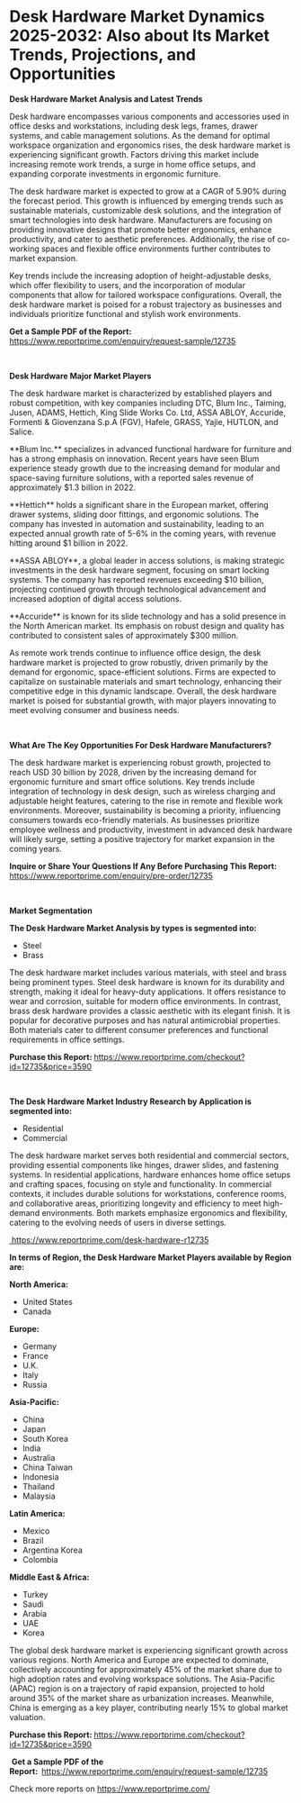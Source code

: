 <p><h1>Desk Hardware Market Dynamics 2025-2032: Also about Its Market Trends, Projections, and Opportunities</h1></p><p><strong>Desk Hardware Market Analysis and Latest Trends</strong></p>
<p><p>Desk hardware encompasses various components and accessories used in office desks and workstations, including desk legs, frames, drawer systems, and cable management solutions. As the demand for optimal workspace organization and ergonomics rises, the desk hardware market is experiencing significant growth. Factors driving this market include increasing remote work trends, a surge in home office setups, and expanding corporate investments in ergonomic furniture.</p><p>The desk hardware market is expected to grow at a CAGR of 5.90% during the forecast period. This growth is influenced by emerging trends such as sustainable materials, customizable desk solutions, and the integration of smart technologies into desk hardware. Manufacturers are focusing on providing innovative designs that promote better ergonomics, enhance productivity, and cater to aesthetic preferences. Additionally, the rise of co-working spaces and flexible office environments further contributes to market expansion.</p><p>Key trends include the increasing adoption of height-adjustable desks, which offer flexibility to users, and the incorporation of modular components that allow for tailored workspace configurations. Overall, the desk hardware market is poised for a robust trajectory as businesses and individuals prioritize functional and stylish work environments.</p></p>
<p><strong>Get a Sample PDF of the Report:&nbsp;</strong> <a href="https://www.reportprime.com/enquiry/request-sample/12735?utm_campaign=3117&utm_medium=2&utm_source=Github&utm_content=ia&utm_term=19032025&utm_id=desk-hardware">https://www.reportprime.com/enquiry/request-sample/12735</a></p>
<p>&nbsp;</p>
<p><strong>Desk Hardware Major Market Players</strong></p>
<p><p>The desk hardware market is characterized by established players and robust competition, with key companies including DTC, Blum Inc., Taiming, Jusen, ADAMS, Hettich, King Slide Works Co. Ltd, ASSA ABLOY, Accuride, Formenti & Giovenzana S.p.A (FGV), Hafele, GRASS, Yajie, HUTLON, and Salice. </p><p>**Blum Inc.** specializes in advanced functional hardware for furniture and has a strong emphasis on innovation. Recent years have seen Blum experience steady growth due to the increasing demand for modular and space-saving furniture solutions, with a reported sales revenue of approximately $1.3 billion in 2022.</p><p>**Hettich** holds a significant share in the European market, offering drawer systems, sliding door fittings, and ergonomic solutions. The company has invested in automation and sustainability, leading to an expected annual growth rate of 5-6% in the coming years, with revenue hitting around $1 billion in 2022.</p><p>**ASSA ABLOY**, a global leader in access solutions, is making strategic investments in the desk hardware segment, focusing on smart locking systems. The company has reported revenues exceeding $10 billion, projecting continued growth through technological advancement and increased adoption of digital access solutions.</p><p>**Accuride** is known for its slide technology and has a solid presence in the North American market. Its emphasis on robust design and quality has contributed to consistent sales of approximately $300 million.</p><p>As remote work trends continue to influence office design, the desk hardware market is projected to grow robustly, driven primarily by the demand for ergonomic, space-efficient solutions. Firms are expected to capitalize on sustainable materials and smart technology, enhancing their competitive edge in this dynamic landscape. Overall, the desk hardware market is poised for substantial growth, with major players innovating to meet evolving consumer and business needs.</p></p>
<p>&nbsp;</p>
<p><strong>What Are The Key Opportunities For Desk Hardware Manufacturers?</strong></p>
<p><p>The desk hardware market is experiencing robust growth, projected to reach USD 30 billion by 2028, driven by the increasing demand for ergonomic furniture and smart office solutions. Key trends include integration of technology in desk design, such as wireless charging and adjustable height features, catering to the rise in remote and flexible work environments. Moreover, sustainability is becoming a priority, influencing consumers towards eco-friendly materials. As businesses prioritize employee wellness and productivity, investment in advanced desk hardware will likely surge, setting a positive trajectory for market expansion in the coming years.</p></p>
<p><strong>Inquire or Share Your Questions If Any Before Purchasing This Report:</strong> <a href="https://www.reportprime.com/enquiry/pre-order/12735?utm_campaign=3117&utm_medium=2&utm_source=Github&utm_content=ia&utm_term=19032025&utm_id=desk-hardware">https://www.reportprime.com/enquiry/pre-order/12735</a></p>
<p>&nbsp;</p>
<p><strong>Market Segmentation</strong></p>
<p><strong>The Desk Hardware Market Analysis by types is segmented into:</strong></p>
<p><ul><li>Steel</li><li>Brass</li></ul></p>
<p><p>The desk hardware market includes various materials, with steel and brass being prominent types. Steel desk hardware is known for its durability and strength, making it ideal for heavy-duty applications. It offers resistance to wear and corrosion, suitable for modern office environments. In contrast, brass desk hardware provides a classic aesthetic with its elegant finish. It is popular for decorative purposes and has natural antimicrobial properties. Both materials cater to different consumer preferences and functional requirements in office settings.</p></p>
<p><strong>Purchase this Report:&nbsp;</strong><a href="https://www.reportprime.com/checkout?id=12735&price=3590&utm_campaign=3117&utm_medium=2&utm_source=Github&utm_content=ia&utm_term=19032025&utm_id=desk-hardware">https://www.reportprime.com/checkout?id=12735&price=3590</a></p>
<p>&nbsp;</p>
<p><strong>The Desk Hardware Market Industry Research by Application is segmented into:</strong></p>
<p><ul><li>Residential</li><li>Commercial</li></ul></p>
<p><p>The desk hardware market serves both residential and commercial sectors, providing essential components like hinges, drawer slides, and fastening systems. In residential applications, hardware enhances home office setups and crafting spaces, focusing on style and functionality. In commercial contexts, it includes durable solutions for workstations, conference rooms, and collaborative areas, prioritizing longevity and efficiency to meet high-demand environments. Both markets emphasize ergonomics and flexibility, catering to the evolving needs of users in diverse settings.</p></p>
<p><a href="https://www.reportprime.com/desk-hardware-r12735?utm_campaign=3117&utm_medium=2&utm_source=Github&utm_content=ia&utm_term=19032025&utm_id=desk-hardware">&nbsp;https://www.reportprime.com/desk-hardware-r12735</a></p>
<p><strong>In terms of Region, the Desk Hardware Market Players available by Region are:</strong></p>
<p>
    <p> <strong> North America: </strong>
        <ul>
            <li>United States</li>
            <li>Canada</li>
        </ul>
        </p> 
    <p> <strong> Europe: </strong>
        <ul>
            <li>Germany</li>
            <li>France</li>
            <li>U.K.</li>
            <li>Italy</li>
            <li>Russia</li>
        </ul>
        </p> 
    <p> <strong> Asia-Pacific: </strong>
        <ul>
            <li>China</li>
            <li>Japan</li>
            <li>South Korea</li>
            <li>India</li>
            <li>Australia</li>
            <li>China Taiwan</li>
            <li>Indonesia</li>
            <li>Thailand</li>
            <li>Malaysia</li>
        </ul>
        </p> 
    <p> <strong> Latin America: </strong>
        <ul>
            <li>Mexico</li>
            <li>Brazil</li>
            <li>Argentina Korea</li>
            <li>Colombia</li>
        </ul>
        </p> 
    <p> <strong> Middle East & Africa: </strong>
        <ul>
            <li>Turkey</li>
            <li>Saudi</li>
            <li>Arabia</li>
            <li>UAE</li>
            <li>Korea</li>
        </ul>
    </p>
    </p>
<p><p>The global desk hardware market is experiencing significant growth across various regions. North America and Europe are expected to dominate, collectively accounting for approximately 45% of the market share due to high adoption rates and evolving workspace solutions. The Asia-Pacific (APAC) region is on a trajectory of rapid expansion, projected to hold around 35% of the market share as urbanization increases. Meanwhile, China is emerging as a key player, contributing nearly 15% to global market valuation.</p></p>
<p><strong>Purchase this Report: </strong><a href="https://www.reportprime.com/checkout?id=12735&price=3590&utm_campaign=3117&utm_medium=2&utm_source=Github&utm_content=ia&utm_term=19032025&utm_id=desk-hardware">https://www.reportprime.com/checkout?id=12735&price=3590</a></p>
<p>&nbsp;<strong>Get a Sample PDF of the Report:&nbsp;&nbsp;</strong><a href="https://www.reportprime.com/enquiry/request-sample/12735?utm_campaign=3117&utm_medium=2&utm_source=Github&utm_content=ia&utm_term=19032025&utm_id=desk-hardware">https://www.reportprime.com/enquiry/request-sample/12735</a></p>
<p><strong></strong></p>
<p>Check more reports on <a href="https://www.reportprime.com/?utm_campaign=3117&utm_medium=2&utm_source=Github&utm_content=ia&utm_term=19032025&utm_id=desk-hardware">https://www.reportprime.com/</a></p>
